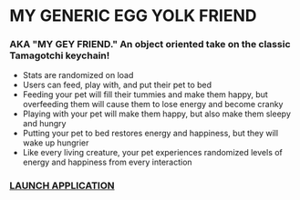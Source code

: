 # MY GENERIC EGG YOLK FRIEND
### AKA "MY GEY FRIEND." An object oriented take on the classic Tamagotchi keychain!

- Stats are randomized on load
- Users can feed, play with, and put their pet to bed
- Feeding your pet will fill their tummies and make them happy, but overfeeding them will cause them to lose energy and become cranky
- Playing with your pet will make them happy, but also make them sleepy and hungry
- Putting your pet to bed restores energy and happiness, but they will wake up hungrier
- Like every living creature, your pet experiences randomized levels of energy and happiness from every interaction

### <a href="https://h-b8.github.io/tamagotchi">LAUNCH APPLICATION</a>